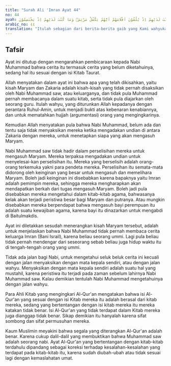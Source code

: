```yaml
---
title: "Surah Ali 'Imran Ayat 44"
no: 44
ayah: ذٰلِكَ مِنْ اَنْۢبَاۤءِ الْغَيْبِ نُوْحِيْهِ اِلَيْكَ ۗوَمَا كُنْتَ لَدَيْهِمْ اِذْ يُلْقُوْنَ اَقْلَامَهُمْ اَيُّهُمْ يَكْفُلُ مَرْيَمَۖ وَمَا كُنْتَ لَدَيْهِمْ اِذْ يَخْتَصِمُوْنَ
arabic_no: ٤٤
translation: "Itulah sebagian dari berita-berita gaib yang Kami wahyukan kepadamu (Muhammad), padahal engkau tidak bersama mereka ketika mereka melemparkan pena mereka (untuk mengundi) siapa di antara mereka yang akan memelihara Maryam. Dan engkau pun tidak bersama mereka ketika mereka bertengkar."
---
```


## Tafsir

Ayat ini ditutup dengan mengarahkan pembicaraan kepada Nabi Muhammad bahwa cerita itu termasuk cerita yang belum diketahuinya, sedang hal itu sesuai dengan isi Kitab Taurat.

Allah menyatakan dalam ayat ini bahwa apa yang telah dikisahkan, yaitu kisah Maryam dan Zakaria adalah kisah-kisah yang tidak pernah disaksikan oleh Nabi Muhammad saw, atau keluarganya, dan tidak pula Muhammad pernah membacanya dalam suatu kitab, serta tidak pula diajarkan oleh seorang guru. Itulah wahyu, yang diturunkan Allah kepadanya dengan perantara Ruhul-Amin, untuk menjadi bukti atas kebenaran kenabiannya, dan untuk mematahkan hujjah (argumentasi) orang yang mengingkarinya.

Kemudian Allah menyatakan pula bahwa Nabi Muhammad, belum ada dan tentu saja tidak menyaksikan mereka ketika mengadakan undian di antara Zakaria dengan mereka, untuk menetapkan siapa yang akan mengasuh Maryam.

Nabi Muhammad saw tidak hadir dalam perselisihan mereka untuk mengasuh Maryam. Mereka terpaksa mengadakan undian untuk menyelesai-kan perselisihan itu. Mereka yang berselisih adalah orang-orang terkemuka yakni para pendeta mereka. Perselisihan itu semata-mata didorong oleh keinginan yang besar untuk mengasuh dan memelihara Maryam. Boleh jadi keinginan ini disebabkan karena bapaknya yaitu Imran adalah pemimpin mereka, sehingga mereka mengharapkan akan mendapatkan berkah dari tugas mengasuh Maryam. Boleh jadi pula disebabkan mereka mengetahui dalam kitab-kitab agama, bahwasanya kelak akan terjadi peristiwa besar bagi Maryam dan putranya. Atau mungkin disebabkan mereka berpendapat bahwa mengasuh bayi perempuan itu adalah suatu kewajiban agama, karena bayi itu dinazarkan untuk mengabdi di Baitulmakdis.

Ayat ini diletakkan sesudah menerangkan kisah Maryam tersebut, adalah untuk menjelaskan bahwa Nabi Muhammad tidak pernah membaca cerita keluarga Imran (Bani Israil), karena beliau seorang ummi. Lagi pula beliau tidak pernah mendengar dari seseorang sebab beliau juga hidup waktu itu di tengah-tengah orang yang ummi.

Tidak ada jalan bagi Nabi, untuk mengetahui seluk beluk cerita ini kecuali dengan jalan menyaksikan dengan mata kepala sendiri, atau dengan jalan wahyu. Menyaksikan dengan mata kepala sendiri adalah suatu hal yang mustahil, karena peristiwa itu terjadi pada zaman sebelum lahirnya Nabi Muhammad saw. Kalau demikian tentulah Nabi Muhammad mengetahuinya dengan jalan wahyu.

Para Ahli Kitab yang mengingkari Al-Qur'an mengatakan bahwa isi Al-Qur'an yang sesuai dengan isi Kitab mereka itu adalah berasal dari kitab mereka, sedang yang bertentangan dengan isi kitab mereka itu mereka katakan tidak benar. Isi Al-Qur'an yang tidak terdapat dalam Kitab mereka juga dianggap tidak benar. Sikap demikian itu hanyalah karena sifat sombong dan sifat permusuhan mereka.

Kaum Muslimin meyakini bahwa segala yang diterangkan Al-Qur'an adalah benar. Karena cukup dalil-dalil yang membuktikan bahwa Muhammad saw adalah seorang nabi. Ayat Al-Qur'an yang bertentangan dengan kitab-kitab terdahulu dipandang sebagai koreksi terhadap kesalahan-kesalahan yang terdapat pada kitab-kitab itu, karena sudah diubah-ubah atau tidak sesuai lagi dengan kemaslahatan umat.